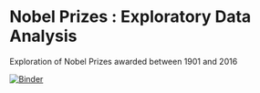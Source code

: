 # Nobel Prizes : Exploratory Data Analysis 

Exploration of Nobel Prizes awarded between 1901 and 2016

[![Binder](https://mybinder.org/badge_logo.svg)](https://mybinder.org/v2/gh/lav30/nobelprizes/main)

